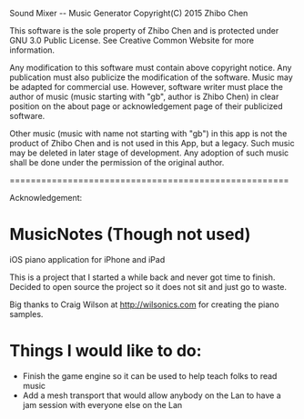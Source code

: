 Sound Mixer -- Music Generator  Copyright(C) 2015 Zhibo Chen

This software is the sole property of Zhibo Chen and is protected under GNU 3.0 Public License. See Creative Common Website for more information.

Any modification to this software must contain above copyright notice. Any publication must also publicize the modification of the software. Music may be adapted for commercial use. However, software writer must place the author of music (music starting with "gb", author is Zhibo Chen) in clear position on the about page or acknowledgement page of their publicized software.

Other music (music with name not starting with "gb") in this app is not the product of Zhibo Chen and is not used in this App, but a legacy. Such music may be deleted in later stage of development. Any adoption of such music shall be done under the permission of the original author.

=====================================================

Acknowledgement:

MusicNotes (Though not used)
==========

iOS piano application for iPhone and iPad

This is a project that I started a while back and never got time to finish. Decided to
open source the project so it does not sit and just go to waste.

Big thanks to Craig Wilson at http://wilsonics.com for creating the piano samples.


Things I would like to do:
===========================
- Finish the game engine so it can be used to help teach folks to read music
- Add a mesh transport that would allow anybody on the Lan to have a jam session with
everyone else on the Lan
